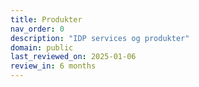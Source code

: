 ```yaml
---
title: Produkter
nav_order: 0
description: "IDP services og produkter"
domain: public
last_reviewed_on: 2025-01-06
review_in: 6 months
---
```



